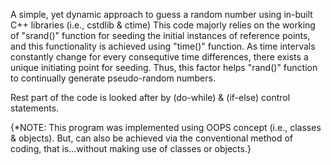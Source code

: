 A simple, yet dynamic approach to guess a random number using in-built C++ libraries (i.e., cstdlib & ctime)
This code majorly relies on the working of "srand()" function for seeding the initial instances of reference points, and this functionality is achieved using "time()" function.
As time intervals constantly change for every consequtive time differences, there exists a unique initiating point for seeding. 
Thus, this factor helps "rand()" function to continually generate pseudo-random numbers.

Rest part of the code is looked after by (do-while) & (if-else) control statements.


{*NOTE: This program was implemented using OOPS concept (i.e., classes & objects). But, can also be achieved via the conventional method of coding, that is...without making use of 
classes or objects.}
